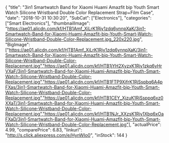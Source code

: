 {
	"title": "3in1 Smartwatch Band for Xiaomi Huami Amazfit bip Youth Smart Watch Silicone Wristband Double Color Replacement Strap+Film Case",
	"date": "2018-10-31 10:30:20",
	"SubCat": ["Electronics"],
	"categories": ["Smart Electronics"],
	"thumbnailImage": "https://ae01.alicdn.com/kf/HTB1Amf_XiLrK1Rjy1zdq6ynnpXaK/3in1-Smartwatch-Band-for-Xiaomi-Huami-Amazfit-bip-Youth-Smart-Watch-Silicone-Wristband-Double-Color-Replacement.jpg_220x220.jpg",
	"BigImage": ["https://ae01.alicdn.com/kf/HTB1Amf_XiLrK1Rjy1zdq6ynnpXaK/3in1-Smartwatch-Band-for-Xiaomi-Huami-Amazfit-bip-Youth-Smart-Watch-Silicone-Wristband-Double-Color-Replacement.jpg","https://ae01.alicdn.com/kf/HTB1jYH2XyzxK1Rjy1zkq6yHrVXaF/3in1-Smartwatch-Band-for-Xiaomi-Huami-Amazfit-bip-Youth-Smart-Watch-Silicone-Wristband-Double-Color-Replacement.jpg","https://ae01.alicdn.com/kf/HTB1FTP9XifrK1RjSspbq6A4pFXas/3in1-Smartwatch-Band-for-Xiaomi-Huami-Amazfit-bip-Youth-Smart-Watch-Silicone-Wristband-Double-Color-Replacement.jpg","https://ae01.alicdn.com/kf/HTB1CEY_XjzuK1RjSsppq6xz0XXaT/3in1-Smartwatch-Band-for-Xiaomi-Huami-Amazfit-bip-Youth-Smart-Watch-Silicone-Wristband-Double-Color-Replacement.jpg","https://ae01.alicdn.com/kf/HTB1NJr_XXzsK1Rjy1Xbq6xOaFXaD/3in1-Smartwatch-Band-for-Xiaomi-Huami-Amazfit-bip-Youth-Smart-Watch-Silicone-Wristband-Double-Color-Replacement.jpg"],
	"actualPrice": 4.99,
	"comparePrice": 6.83,
	"linkurl": "http://s.click.aliexpress.com/e/HynWIo0",
	"inStock": 144
}
